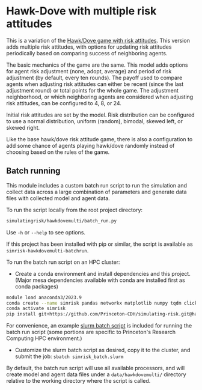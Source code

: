 # Hawk-Dove with multiple risk attitudes

This is a variation of the [Hawk/Dove game with risk attitudes](../hawkdove/).
This version adds multiple risk attitudes, with options for updating
risk attitudes periodically based on comparing success of neighboring agents.

The basic mechanics of the game are the same. This model adds options
for agent risk adjustment (none, adopt, average) and period of risk
adjustment (by default, every ten rounds). The payoff used to compare
agents when adjusting risk attitudes can either be recent (since the
last adjustment round) or total points for the whole game. The
adjustment neighborhood, or which neighboring agents are considered
when adjusting risk attitudes, can be configured to 4, 8, or 24.

Initial risk attitudes are set by the model. Risk distribution can
be configured to use a normal distribution, uniform (random), bimodal,
skewed left, or skewed right.

Like the base hawk/dove risk attitude game, there is also a
configuration to add some chance of agents playing hawk/dove randomly
instead of choosing based on the rules of the game.

## Batch running

This module includes a custom batch run script to run the simulation and
collect data across a large combination of parameters and generate data
files with collected model and agent data.

To run the script locally from the root project directory:
```sh
simulatingrisk/hawkdovemulti/batch_run.py
```
Use `-h` or `--help` to see options.

If this project has been installed with pip or similar, the script is
available as `simrisk-hawkdovemulti-batchrun`.

To run the batch run script on an HPC cluster:

- Create a conda environment and install dependencies and this project.
  (Major mesa dependencies available with conda are installed first as
  conda packages)

```sh
module load anaconda3/2023.9
conda create --name simrisk pandas networkx matplotlib numpy tqdm click
conda activate simrisk
pip install git+https://github.com/Princeton-CDH/simulating-risk.git@hawkdove-batchrun
```
For convenience, an example [slurm batch script](simrisk_batch.slurm) is
included for running the batch run script (some portions are
specific to Princeton's Research Computing HPC environment.)

- Customize the slurm batch script as desired, copy it to the cluster, and submit
the job: `sbatch simrisk_batch.slurm`

By default, the batch run script will use all available processors, and will
create model and agent data files under a `data/hawkdovemulti/` directory
relative to the working directory where the script is called.




